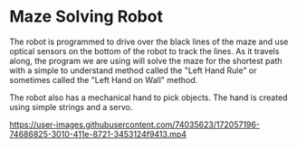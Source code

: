 # Maze Solving Robot

The robot is programmed to drive over the black lines of the maze and use optical sensors on the bottom of the robot to track the lines. As it travels along, the program we are using will solve the maze for the shortest path with a simple to understand method called the "Left Hand Rule" or sometimes called the "Left Hand on Wall" method.

The robot also has a mechanical hand to pick objects. The hand is created using simple strings and a servo. 

https://user-images.githubusercontent.com/74035623/172057196-74686825-3010-411e-8721-3453124f9413.mp4

